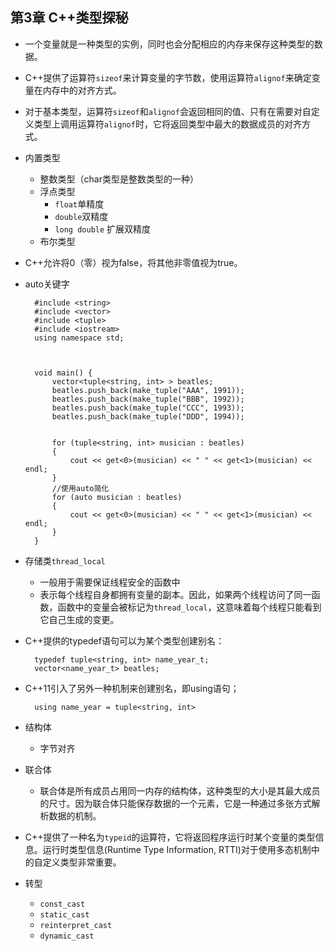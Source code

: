 ## 第3章 C++类型探秘
- 一个变量就是一种类型的实例，同时也会分配相应的内存来保存这种类型的数据。
- C++提供了运算符`sizeof`来计算变量的字节数，使用运算符`alignof`来确定变量在内存中的对齐方式。
- 对于基本类型，运算符`sizeof`和`alignof`会返回相同的值、只有在需要对自定义类型上调用运算符`alignof`时，它将返回类型中最大的数据成员的对齐方式。
- 内置类型
	- 整数类型（char类型是整数类型的一种）
	- 浮点类型
		- `float`单精度
		- `double`双精度
		- `long double` 扩展双精度
	- 布尔类型
- C++允许将0（零）视为false，将其他非零值视为true。
- auto关键字

		#include <string>
		#include <vector>
		#include <tuple>
		#include <iostream>
		using namespace std;
		
		
		
		void main() {
			vector<tuple<string, int> > beatles;
			beatles.push_back(make_tuple("AAA", 1991));
			beatles.push_back(make_tuple("BBB", 1992));
			beatles.push_back(make_tuple("CCC", 1993));
			beatles.push_back(make_tuple("DDD", 1994));
		
		
			for (tuple<string, int> musician : beatles)
			{
				cout << get<0>(musician) << " " << get<1>(musician) << endl;
			}
			//使用auto简化
			for (auto musician : beatles)
			{
				cout << get<0>(musician) << " " << get<1>(musician) << endl;
			}
		}
- 存储类`thread_local`
	- 一般用于需要保证线程安全的函数中
	- 表示每个线程自身都拥有变量的副本。因此，如果两个线程访问了同一函数，函数中的变量会被标记为`thread_local`，这意味着每个线程只能看到它自己生成的变更。
- C++提供的typedef语句可以为某个类型创建别名：

		typedef tuple<string, int> name_year_t;
        vector<name_year_t> beatles;
- C++11引入了另外一种机制来创建别名，即using语句；

		using name_year = tuple<string, int>
- 结构体
	- 字节对齐
- 联合体
	- 联合体是所有成员占用同一内存的结构体，这种类型的大小是其最大成员的尺寸。因为联合体只能保存数据的一个元素，它是一种通过多张方式解析数据的机制。
- C++提供了一种名为`typeid`的运算符，它将返回程序运行时某个变量的类型信息。运行时类型信息(Runtime Type Information, RTTI)对于使用多态机制中的自定义类型非常重要。
- 转型
	- `const_cast`
	- `static_cast`
	- `reinterpret_cast`
	- `dynamic_cast`